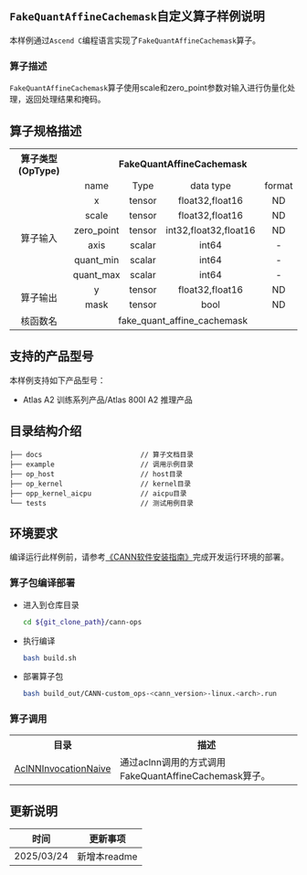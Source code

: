 ## `FakeQuantAffineCachemask`自定义算子样例说明 
本样例通过`Ascend C`编程语言实现了`FakeQuantAffineCachemask`算子。

### 算子描述
`FakeQuantAffineCachemask`算子使用scale和zero_point参数对输入进行伪量化处理，返回处理结果和掩码。

## 算子规格描述

<table>
<tr><th align="center">算子类型(OpType)</th><th colspan="4" align="center">FakeQuantAffineCachemask</th></tr> 
<tr><td align="center"> </td><td align="center">name</td><td align="center">Type</td><td align="center">data type</td><td align="center">format</td></tr>  
<tr><td rowspan="7" align="center">算子输入</td>

<tr><td align="center">x</td><td align="center">tensor</td><td align="center">float32,float16</td><td align="center">ND</td></tr>  

<tr><td align="center">scale</td><td align="center">tensor</td><td align="center">float32,float16</td><td align="center">ND</td></tr> 

<tr><td align="center">zero_point</td><td align="center">tensor</td><td align="center">int32,float32,float16</td><td align="center">ND</td></tr> 

<tr><td align="center">axis</td><td align="center">scalar</td><td align="center">int64</td><td align="center">-</td></tr>

<tr><td align="center">quant_min</td><td align="center">scalar</td><td align="center">int64</td><td align="center">-</td></tr>

<tr><td align="center">quant_max</td><td align="center">scalar</td><td align="center">int64</td><td align="center">-</td></tr>


<tr><td rowspan="2" align="center">算子输出</td>

<td align="center">y</td><td align="center">tensor</td><td align="center">float32,float16</td><td align="center">ND</td></tr>

<td align="center">mask</td><td align="center">tensor</td><td align="center">bool</td><td align="center">ND</td></tr>


<tr><td rowspan="1" align="center">核函数名</td><td colspan="4" align="center">fake_quant_affine_cachemask</td></tr>
</table>

## 支持的产品型号
本样例支持如下产品型号：
- Atlas A2 训练系列产品/Atlas 800I A2 推理产品

## 目录结构介绍
```
├── docs                        // 算子文档目录
├── example                     // 调用示例目录
├── op_host                     // host目录
├── op_kernel                   // kernel目录
├── opp_kernel_aicpu            // aicpu目录
└── tests                       // 测试用例目录
```

## 环境要求
编译运行此样例前，请参考[《CANN软件安装指南》](https://hiascend.com/document/redirect/CannCommunityInstSoftware)完成开发运行环境的部署。

### 算子包编译部署
  - 进入到仓库目录

    ```bash
    cd ${git_clone_path}/cann-ops
    ```

  - 执行编译

    ```bash
    bash build.sh
    ```

  - 部署算子包

    ```bash
    bash build_out/CANN-custom_ops-<cann_version>-linux.<arch>.run
    ```

### 算子调用
<table>
    <th>目录</th><th>描述</th>
    <tr>
        <td><a href="./examples/AclNNInvocationNaive"> AclNNInvocationNaive</td><td>通过aclnn调用的方式调用FakeQuantAffineCachemask算子。</td>
    </tr>
</table>

## 更新说明
| 时间 | 更新事项 |
|----|------|
| 2025/03/24 | 新增本readme |